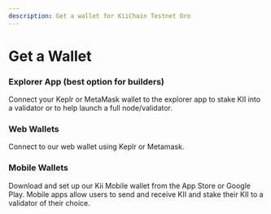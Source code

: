 ```yaml
---
description: Get a wallet for KiiChain Testnet Oro
---
```


# Get a Wallet

### **Explorer App (best option for builders)**

Connect your Keplr or MetaMask wallet to the explorer app to stake KII into a validator or to help launch a full node/validator.&#x20;

### **Web Wallets**

Connect to our web wallet using Keplr or Metamask.

### **Mobile Wallets**

Download and set up our Kii Mobile wallet from the App Store or Google Play. Mobile apps allow users to send and receive KII and stake their KII to a validator of their choice.&#x20;
